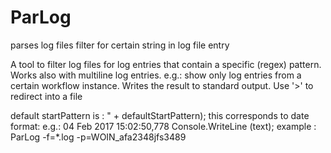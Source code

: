 # ParLog
parses log files filter for certain string in log file entry

A tool to filter log files for log entries that contain a specific (regex) pattern.
Works also with multiline log entries.
e.g.: show only log entries from a certain workflow instance.
Writes the result to standard output. Use '>' to redirect into a file

default startPattern is : " + defaultStartPattern);
this corresponds to date format: e.g.: 04 Feb 2017 15:02:50,778
Console.WriteLine (text);
example : ParLog -f=*.log -p=WOIN_afa2348jfs3489
